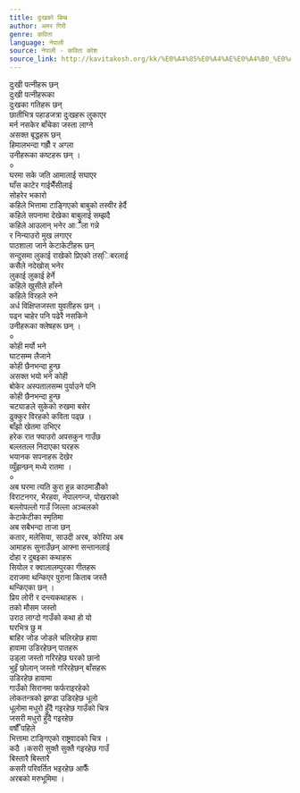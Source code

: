 ```yaml
---
title: दुःखको बिम्ब
author: अमर गिरी
genre: कविता
language: नेपाली
source: नेपाली - कविता कोश
source_link: http://kavitakosh.org/kk/%E0%A4%85%E0%A4%AE%E0%A4%B0_%E0%A4%97%E0%A4%BF%E0%A4%B0%E0%A5%80
---
```


दुःखी पत्नीहरू छन्  
दुःखी पत्नीहरूका  
दुःखका गतिहरू छन्  
छातीभित्र पहाडजत्रा दुःखहरू लुकाएर  
मर्न नसकेर बाँचेका जस्ता लाग्ने  
असक्त बृद्धहरू छन्  
हिमालभन्दा गह्रौँ र अग्ला  
उनीहरूका कष्टहरू छन् ।  
०  
घरमा सके जति आमालाई सघाएर  
घाँस काटेर गाईभैँसीलाई  
सोहरेर भकारो  
कहिले भित्तामा टाङ्गिएको बाबुको तस्वीर हेर्दै  
कहिले सपनामा देखेका बाबुलाई सम्झदै  
कहिले आउलान् भनेर आैँला गन्ने  
र निन्याउरो मुख लगाएर  
पाठशाला जाने केटाकेटीहरू छन्  
सन्दुसमा लुकाई राखेको प्रिएको तस्िबरलाई  
कसैले नदेखोस् भनेर  
लुकाई लुकाई हेर्ने  
कहिले खुसीले हाँस्ने  
कहिले विरहले रुने  
अर्ध विक्षिप्तजस्ता युवतीहरू छन् ।  
पढ्न चाहेर पनि पढेरै नसकिने  
उनीहरूका क्लेषहरू छन् ।  
०  
कोही मर्यो भने  
घाटसम्म लैजाने  
कोही छैनभन्दा हुन्छ  
असक्त भयो भने कोही  
बोकेर अस्पतालसम्म पुर्याउने पनि  
कोही छैनभन्दा हुन्छ  
चट्याङले सुकेको रुखमा बसेर  
ढुक्कुर विरहको कविता पढ्छ ।  
बाँझो खेतमा उभिएर  
हरेक रात फ्याउरो अपसकुन गाउँछ  
बल्लतल्ल निदाएका घरहरू  
भयानक सपनाहरू देखेर  
व्युँझन्छन् मध्ये रातमा ।  
०  
अब घरमा त्यति कुरा हुन्न काठमाडौँको  
विराटनगर, भैरहवा, नेपालगन्ज, पोखराको  
बल्लोपल्लो गाउँ जिल्ला अञ्चलको  
केटाकेटीका स्मृतिमा  
अब सबैभन्दा ताजा छन्  
कतार, मलेसिया, साउदी अरब, कोरिया अब  
आमाहरू सुनाउँछन् आफ्ना सन्तानलाई  
दोहा र दुबइका कथाहरू  
सियोल र क्वालालम्पुरका गीतहरू  
दराजमा थन्किएर पुराना किताब जस्तै  
थन्किएका छन् ।  
प्रिय लोरी र दन्त्यकथाहरू ।  
तको मौसम जस्तो  
उराठ लाग्दो गाउँको कथा हो यो  
घरभित्र छु म  
बाहिर जोड जोडले चलिरहेछ हावा  
हावामा उडिरहेछन् पातहरू  
उड्ला जस्तो गरिरहेछ घरको छानो  
भुइँ छोलान् जस्तो गरिरहेछन् बाँसहरू  
उडिरहेछ हावामा  
गाउँको सिरानमा फर्फराइरहेको  
लोकतन्त्रको झण्डा उडिरहेछ धूलो  
धूलोमा मधुरो हुँदै गइरहेछ गाउँको चित्र  
जसरी मधुरो हुँदै गइरहेछ  
वर्षौँ पहिले  
भित्तामा टाङ्गिएको राष्ट्रवादको चित्र ।  
कठै ।कसरी सुक्तै सुक्तै गइरहेछ गाउँ  
बिस्तारै बिस्तारै  
कसरी परिवर्तित भइरहेछ आफैँ  
अरबको मरुभूमिमा ।
